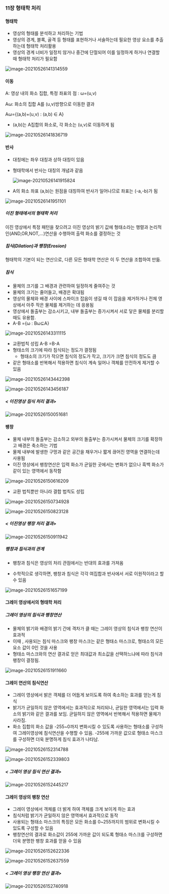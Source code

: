 ### 11장 형태학 처리

#### 형태학

* 영상의 형태를 분석하고 처리하는 기법
* 영상의 경계, 블록, 골격 등 형태를 표현하거나 서술하는데 필요한 영상 요소를 추출하는데 형태학 처리활용
* 영상의 경계 너비가 일정치 않거나 중간에 단절되어 이를 일정하게 하거나 연결할 때 형태학 처리가 필요함 

![image-20210526141314559](C:\Users\aro\AppData\Roaming\Typora\typora-user-images\image-20210526141314559.png)

#### 이동

A: 영상 내의 화소 집합, 특정 좌표의 점 : ω=(u,v)

Aω: 화소의 집합 A를 (u,v)방향으로 이동한 결과

Aω={(a,b)+(u,v) : (a,b) ∈ A}

* (a,b)는 A집합의 화소로, 각 화소는 (u,v)로 이동하게 됨

![image-20210526141836719](C:\Users\aro\AppData\Roaming\Typora\typora-user-images\image-20210526141836719.png)

#### 반사

* 대칭에는 좌우 대칭과 상하 대칭이 있음

* 형태학에서 반사는 대칭의 개념과 같음

  ![image-20210526141915824](C:\Users\aro\AppData\Roaming\Typora\typora-user-images\image-20210526141915824.png)

* A의 화소 좌표 (a,b)는 원점을 대칭하여 반사가 일어나므로 좌표는 (-a,-b)가  됨

![image-20210526141951101](C:\Users\aro\AppData\Roaming\Typora\typora-user-images\image-20210526141951101.png)



##### 이진 형태에서의 형태학 처리

이진 영상에서 특정 패턴을 찾으려고 이진 영상의 밝기 값에 형태소라는 행렬과 논리적인(AND,OR,NOT,...)연산을 수행하여 출력 화소를 결정하는 것



##### 침식(Dilation)과 팽창(Erosion)

형태학의 기본이 되는 연산으로, 다른 모든 형태학 연산은 이 두 연산을 조합하여 만듦.



##### 침식

* 물체의 크기를 그 배경과 관련하여 일정하게 줄여주는 것
* 물체의 크기는 줄어들고, 배경은 확대됨
* 영상의 물체와 배경 사이에 스파이크 잡음이 생길 때 이 잡음을 제거하거나 전체 영상에서 아주 작은 물체를 제거하는 데 응용됨
* 영상에서 돌출부는 감소시키고, 내부 돌출부는 증가시켜서 서로 닿은 물체를 분리할 때도 유용함.
*  A-B ={ω : Bω⊆A}

![image-20210526143311115](C:\Users\aro\AppData\Roaming\Typora\typora-user-images\image-20210526143311115.png)

* 교환법칙 성립 A-B =B-A
* 형태소의 크기에 따라 침식되는 정도가 결정됨 
  * 형태소의 크기가 작으면 침식의 정도가 작고, 크기가 크면 침식의 정도도 큼
* 같은 형태소를 반복해서 적용하면 침식이 계속 일어나 객체를 안전하게 제거할 수 있음

![image-20210526143442398](C:\Users\aro\AppData\Roaming\Typora\typora-user-images\image-20210526143442398.png)

![image-20210526143456187](C:\Users\aro\AppData\Roaming\Typora\typora-user-images\image-20210526143456187.png)



##### < 이진영상 침식 처리 결과>

![image-20210526150051681](C:\Users\aro\AppData\Roaming\Typora\typora-user-images\image-20210526150051681.png)



#### 팽창

* 물체 내부의 돌출부는 감소하고 외부의 돌출부는 증가시켜서 물체의 크기를 확장하고 배경은 축소하는 기법
* 물체 내부에 발생한 구멍과 같은 공간을 채우거나 짧게 끊어진 영역을 연결하는데 사용됨
* 이진 영상에서 팽창연산은 입력 화소가 균일한 곳에서는 변화가 없으나 흑백 화소가 같이 있는 영역에서 동작함 

![image-20210526150616209](C:\Users\aro\AppData\Roaming\Typora\typora-user-images\image-20210526150616209.png)

* 교환 법칙뿐만 아니라 결합 법칙도 성립

![image-20210526150734928](C:\Users\aro\AppData\Roaming\Typora\typora-user-images\image-20210526150734928.png)

![image-20210526150823128](C:\Users\aro\AppData\Roaming\Typora\typora-user-images\image-20210526150823128.png)



##### < 이진영상 팽창 처리 결과>

![image-20210526150911942](C:\Users\aro\AppData\Roaming\Typora\typora-user-images\image-20210526150911942.png)



##### 팽창과 침식과의 관계

* 팽창과 침식은 영상의 처리 관점에서는 반대의 효과를 가져옴

* 수학적으로 생각하면, 팽창과 침식은 각각 여집합과 반사에서 서로 이원적이라고 할 수 있음

  

![image-20210526151657199](C:\Users\aro\AppData\Roaming\Typora\typora-user-images\image-20210526151657199.png)



#### 그레이 영상에서의 형태학 처리 

##### 그레이 영상의 침식과 팽창연산

* 물체의 밝기와 배경의 밝기 간에 격차가 클 때는 그레이 영상의 침식과 팽창 연산이 효과적
* 이때 , 사용되는 침식 마스크와 팽창 마스크는 같은 형태소 마스크로, 형태소의 모든 요소 값이 0인 것을 사용
* 형태소 마스크와의 연산 결과로 얻은 최대값과 최소값을 선택하느냐에 따라 침식과 팽창이 결정됨.

![image-20210526151911660](C:\Users\aro\AppData\Roaming\Typora\typora-user-images\image-20210526151911660.png)



#### 그레이 연산의 침식연산

* 그레이 영상에서 밝은 객체를 더 어둡게 보이도록 하여 축소하는 효과를 얻는게 침식
* 밝기가 균일하지 않은 영역에서는 효과적으로 처리되나, 균일한 영역에서는 입력 화소의 밝기와 같은 결과를 보임. 균일하지 않은 영역에서 반복해서 적용하면 물체가 사라짐.
* 화소 집합의 화소 값을 -255~0까지 변화시킬 수 있도록 사용하는 형태소를 구성하여 그레이영상에 침식연산을 수행할 수 있음. -255에 가까운 값으로 형태소 마스크를 구성하면  더욱 분명하게 침식 효과가 나타남.

![image-20210526152314788](C:\Users\aro\AppData\Roaming\Typora\typora-user-images\image-20210526152314788.png)

![image-20210526152339803](C:\Users\aro\AppData\Roaming\Typora\typora-user-images\image-20210526152339803.png)



##### < 그레이 영상 침식 연산 결과>

![image-20210526152445217](C:\Users\aro\AppData\Roaming\Typora\typora-user-images\image-20210526152445217.png)



#### 그레이 영상의 팽창 연산

* 그레이 영상에서 객체를 더 밝게 하여 객체를 크게 보이게 하는 효과 
* 침식처럼 밝기가 균일하지 않은 영역에서 효과적으로 동작
* 사용되는 형태소 마스크의 특징은 모든 화소를 0~255까지의 범위로 변화시킬 수 있도록 구성할 수 있음
* 팽창연산의 결과로 화소값이 255에 가까운 값이 되도록 형태소 마스크를 구성하면 더욱 분명한 팽창 효과를 얻을 수 있음

![image-20210526152622336](C:\Users\aro\AppData\Roaming\Typora\typora-user-images\image-20210526152622336.png)

![image-20210526152637559](C:\Users\aro\AppData\Roaming\Typora\typora-user-images\image-20210526152637559.png)



##### < 그레이 영상 팽창 연산 결과>

![image-20210526152740918](C:\Users\aro\AppData\Roaming\Typora\typora-user-images\image-20210526152740918.png)


